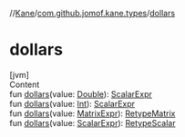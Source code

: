 //[Kane](../index.md)/[com.github.jomof.kane.types](index.md)/[dollars](dollars.md)



# dollars  
[jvm]  
Content  
fun [dollars](dollars.md)(value: [Double](https://kotlinlang.org/api/latest/jvm/stdlib/kotlin/-double/index.html)): [ScalarExpr](../com.github.jomof.kane/-scalar-expr/index.md)  
fun [dollars](dollars.md)(value: [Int](https://kotlinlang.org/api/latest/jvm/stdlib/kotlin/-int/index.html)): [ScalarExpr](../com.github.jomof.kane/-scalar-expr/index.md)  
fun [dollars](dollars.md)(value: [MatrixExpr](../com.github.jomof.kane/-matrix-expr/index.md)): [RetypeMatrix](../com.github.jomof.kane/-retype-matrix/index.md)  
fun [dollars](dollars.md)(value: [ScalarExpr](../com.github.jomof.kane/-scalar-expr/index.md)): [RetypeScalar](../com.github.jomof.kane/-retype-scalar/index.md)  



